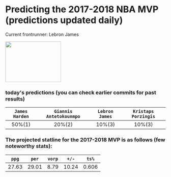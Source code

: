 # Predicting the 2017-2018 NBA MVP (predictions updated daily)
Current frontrunner: Lebron James

<img src="http://a.espncdn.com/combiner/i?img=/i/headshots/nba/players/full/3992.png&w=350&h=254" width="175" height="127">

### today's predictions (you can check earlier commits for past results)

| `James Harden` | `Giannis Antetokounmpo` | `Lebron James` | `Kristaps Porzingis` |
|:---:|:---:|:---:|:---:|
| 50%(1) | 20%(2) | 10%(3) | 10%(3) |

### The projected statline for the 2017-2018 MVP is as follows (few noteworthy stats):

| `ppg` | `per` | `vorp` | `+/-` | `ts%` |
|:---:|:---:|:---:|:---:|:---:|
| 27.63 | 29.01 | 8.79 | 10.24 | 0.606 |